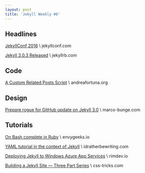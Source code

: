 ```yaml
---
layout: post
title: 'Jekyll Weekly #6'
---
```

## Headlines
[JekyllConf 2016](//jekyllconf.com/) \\
jekyllconf.com

[Jekyll 3.0.3 Released](//jekyllrb.com/news/2016/02/08/jekyll-3-0-3-released/) \\
jekyllrb.com

## Code
[A Custom Related Posts Script](//www.andreafortuna.org/programming/2016/02/10/jekyll-related-posts/) \\
andreafortuna.org

## Design
[Prepare rogue for GitHub update on Jekyll 3.0](//www.marco-bunge.com/2016/02/05/prepare-rogue-for-github-update-on-jekyll-3-0/) \\
marco-bunge.com

## Tutorials
[On Bash complete in Ruby](//envygeeks.io/2016/02/02/on-bash-complete-in-ruby/) \\
envygeeks.io

[YAML tutorial in the context of Jekyll](//idratherbewriting.com/documentation-theme-jekyll/mydoc/mydoc_yaml_tutorial.html) \\
idratherbewriting.com

[Deploying Jekyll to Windows Azure App Services](//rimdev.io/deploying-jekyll-to-windows-azure-app-services/) \\
rimdev.io

[Building a Jekyll Site — Three Part Series](//css-tricks.com/building-a-jekyll-site-part-1-of-3/) \\
css-tricks.com